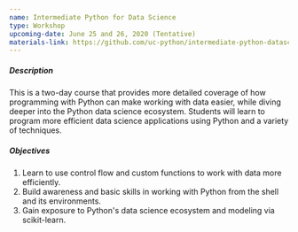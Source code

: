 ```yaml
---
name: Intermediate Python for Data Science
type: Workshop
upcoming-date: June 25 and 26, 2020 (Tentative)
materials-link: https://github.com/uc-python/intermediate-python-datasci
---
```

##### Description
This is a two-day course that provides more detailed coverage of how programming with Python can make working with data easier, while diving deeper into the Python data science ecosystem.
Students will learn to program more efficient data science applications using Python and a variety of techniques.

##### Objectives
1. Learn to use control flow and custom functions to work with data more efficiently.
2. Build awareness and basic skills in working with Python from the shell and its environments.
3. Gain exposure to Python's data science ecosystem and modeling via scikit-learn.
